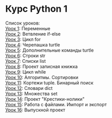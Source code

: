# Курс Python 1

Список уроков:  
[Урок 1](lesson01_vars): Переменные  
[Урок 2](lesson02_ifelse): Ветвление if-else  
[Урок 3](lesson03_for): Цикл for  
[Урок 4](lesson04_turtle): Черепашка turtle  
[Урок 5](lesson05_turtle2): Дополнительные команды turtle  
[Урок 6](lesson06_str): Строки str  
[Урок 7](lesson07_list): Списки list  
[Урок 8](lesson08_project): Проект записная книжка  
[Урок 9](lesson09_while): Цикл while  
[Урок 10](lesson10_algorithms): Алгоритмы. Сортировки  
[Урок 11](lesson11_tuple): Кортежи tuple. Бинарный поиск  
[Урок 12](lesson12_dict): Словари dict  
[Урок 13](lesson13_set): Множества set  
[Урок 14](lesson14_game): Проект "Крестики-нолики"  
[Урок 15](lesson15_files): Работа с файлами. Импорт и экспорт  
[Урок 16](lesson16_final): Выпускной проект  
